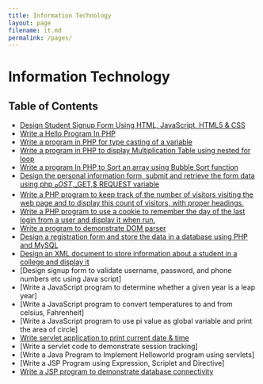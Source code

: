 ```yaml
---
title: Information Technology
layout: page
filename: it.md
permalink: /pages/
---
```

# Information Technology
## Table of Contents

- [Design Student Signup Form Using HTML, JavaScript, HTML5 & CSS](/Semester_4/Information%20Technology/Student%20Signup%20Form/)
- [Write a Hello Program In PHP](/Semester_4/Information%20Technology/Hello%20World%20PHP/index.php)
- [Write a program in PHP for type casting of a variable](/Semester_4/Information%20Technology/Type%20Casting%20Variable/index.php)
- [Write a program in PHP to display Multiplication Table using nested for loop](/Semester_4/Information%20Technology/Multiplication%20Table/index.php)
- [Write a program In PHP to Sort an array using Bubble Sort function](/Semester_4/Information%20Technology/Bubble%20Sort/index.php)
- [Design the personal information form, submit and retrieve the form data using php $_POST,$_GET,$ REQUEST variable](/Semester_4/Information%20Technology/Personal%20Information/index.php)
- [Write a PHP program to keep track of the number of visitors visiting the web page and to display this count of visitors, with proper headings.](/Semester_4/Information%20Technology/Visitor%20Count/index.php)
- [Write a PHP program to use a cookie to remember the day of the last login from a user and display it when run.](/Semester_4/Information%20Technology/Cookie%20for%20last%20visit/)
- [Write a program to demonstrate DOM parser](/Semester_4/Information%20Technology/DOM%20Parser/)
- [Design a registration form and store the data in a database using PHP and MySQL](/Semester_4/Information%20Technology/Registration%20form%20with%20DB/)
- [Design an XML document to store information about a student in a college and display it](/Semester_4/Information%20Technology/Display%20data%20from%20XML/)
- [Design signup form to validate username, password, and phone numbers etc using Java script]
- [Write a JavaScript program to determine whether a given year is a leap year]
- [Write a JavaScript program to convert temperatures to and from celsius, Fahrenheit]
- [Write a JavaScript program to use pi value as global variable and print the area of circle]
- [Write servlet application to print current date & time](/Semester_4/Information%20Technology/current-date-time-servlet/)
- [Write a servlet code to demonstrate session tracking]
- [Write a Java Program to Implement Helloworld program using servlets]
- [Write a JSP Program using Expression, Scriplet and Directive]
- [Write a JSP program to demonstrate database connectivity](/Semester_4/Information%20Technology/JSP-DB-CON/)